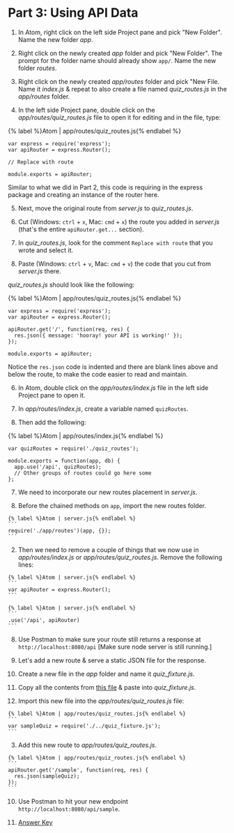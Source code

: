 # Part 3: Using API Data

1. In Atom, right click on the left side Project pane and pick "New Folder".  Name the new folder _app_.

2. Right click on the newly created _app_ folder and pick "New Folder". The prompt for the folder name should already show `app/`.  Name the new folder _routes_.

3. Right click on the newly created _app/routes_ folder and pick "New File.  Name it _index.js_ & repeat to also create a file named _quiz_routes.js_ in the _app/routes_ folder.

4. In the left side Project pane, double click on the _app/routes/quiz_routes.js_ file to open it for editing and in the file, type: 

  {% label %}Atom | app/routes/quiz_routes.js{% endlabel %}
  ```
  var express = require('express');
  var apiRouter = express.Router();

  // Replace with route

  module.exports = apiRouter;
  ```
  
  Similar to what we did in Part 2, this code is requiring in the express package and creating an instance of the router here.

5. Next, move the original route from _server.js_ to _quiz_routes.js_.

  1. Cut (Windows: `ctrl` + `x`, Mac: `cmd` + `x`) the route you added in _server.js_ (that's the entire `apiRouter.get...` section).
  
  2. In _quiz_routes.js_, look for the comment `Replace with route` that you wrote and select it.
  
  3. Paste (Windows: `ctrl` + `v`, Mac: `cmd` + `v`) the code that you cut from _server.js_ there.  

  _quiz_routes.js_ should look like the following:

  {% label %}Atom | app/routes/quiz_routes.js{% endlabel %}
  ```
  var express = require('express');
  var apiRouter = express.Router();

  apiRouter.get('/', function(req, res) {
    res.json({ message: 'hooray! your API is working!' });
  });

  module.exports = apiRouter;
  ```

  Notice the `res.json` code is indented and there are blank lines above and below the route, to make the code easier to read and maintain.

6. In Atom, double click on the _app/routes/index.js_ file in the left side Project pane to open it.  

7. In _app/routes/index.js_, create a variable named `quizRoutes`.

8. Then add the following:

  {% label %}Atom | app/routes/index.js{% endlabel %}
  ```
  var quizRoutes = require('./quiz_routes');

  module.exports = function(app, db) {
    app.use('/api', quizRoutes);
    // Other groups of routes could go here some
  };
  ```

7. We need to incorporate our new routes placement in _server.js_.

  1. Before the chained methods on `app`, import the new routes folder.

    {% label %}Atom | server.js{% endlabel %}
    ```
    require('./app/routes')(app, {});
    ```

  2. Then we need to remove a couple of things that we now use in _app/routes/index.js_ or _app/routes/quiz_routes.js_. Remove the following lines:

    {% label %}Atom | server.js{% endlabel %}
    ```
    var apiRouter = express.Router();
    ```

    {% label %}Atom | server.js{% endlabel %}
    ```
    .use('/api', apiRouter)
    ```

8. Use Postman to make sure your route still returns a response at `http://localhost:8080/api` [Make sure node server is still running.]

9. Let's add a new route & serve a static JSON file for the response.

  1. Create a new file in the _app_ folder and name it _quiz_fixture.js_.

  2. Copy all the contents from [this file](https://github.com/KansasCityWomeninTechnology/trivia-api/blob/answer-key-part-3/app/quiz_fixture.js) & paste into _quiz_fixture.js_.

  3. Import this new file into the _app/routes/quiz_routes.js_ file:

    {% label %}Atom | app/routes/quiz_routes.js{% endlabel %}
    ```
    var sampleQuiz = require('./../quiz_fixture.js');
    ```

  3. Add this new route to _app/routes/quiz_routes.js_.

    {% label %}Atom | app/routes/quiz_routes.js{% endlabel %}
    ```
    apiRouter.get('/sample', function(req, res) {
      res.json(sampleQuiz);
    });
    ```

10. Use Postman to hit your new endpoint `http://localhost:8080/api/sample`.

11. [Answer Key](https://github.com/KansasCityWomeninTechnology/trivia-api/tree/answer-key-part-3)
